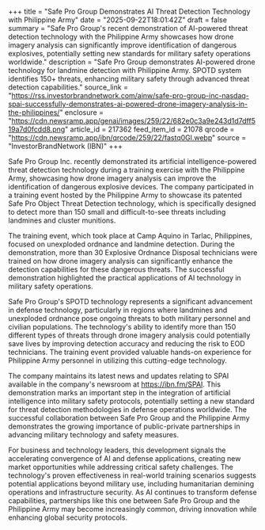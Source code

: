 +++
title = "Safe Pro Group Demonstrates AI Threat Detection Technology with Philippine Army"
date = "2025-09-22T18:01:42Z"
draft = false
summary = "Safe Pro Group's recent demonstration of AI-powered threat detection technology with the Philippine Army showcases how drone imagery analysis can significantly improve identification of dangerous explosives, potentially setting new standards for military safety operations worldwide."
description = "Safe Pro Group demonstrates AI-powered drone technology for landmine detection with Philippine Army. SPOTD system identifies 150+ threats, enhancing military safety through advanced threat detection capabilities."
source_link = "https://rss.investorbrandnetwork.com/ainw/safe-pro-group-inc-nasdaq-spai-successfully-demonstrates-ai-powered-drone-imagery-analysis-in-the-philippines/"
enclosure = "https://cdn.newsramp.app/genai/images/259/22/682e0c3a9e243d1d7dff519a7d0fcdd8.png"
article_id = 217362
feed_item_id = 21078
qrcode = "https://cdn.newsramp.app/ibn/qrcode/259/22/fastq0Gl.webp"
source = "InvestorBrandNetwork (IBN)"
+++

<p>Safe Pro Group Inc. recently demonstrated its artificial intelligence-powered threat detection technology during a training exercise with the Philippine Army, showcasing how drone imagery analysis can improve the identification of dangerous explosive devices. The company participated in a training event hosted by the Philippine Army to showcase its patented Safe Pro Object Threat Detection technology, which is specifically designed to detect more than 150 small and difficult-to-see threats including landmines and cluster munitions.</p><p>The training event, which took place at Camp Aquino in Tarlac, Philippines, focused on unexploded ordnance and landmine detection. During the demonstration, more than 30 Explosive Ordnance Disposal technicians were trained on how drone imagery analysis can significantly enhance the detection capabilities for these dangerous threats. The successful demonstration highlighted the practical applications of AI technology in military safety operations.</p><p>Safe Pro Group's SPOTD technology represents a significant advancement in defense technology, particularly in regions where landmines and unexploded ordnance pose ongoing threats to both military personnel and civilian populations. The technology's ability to identify more than 150 different types of threats through drone imagery analysis could potentially save lives by improving detection accuracy and reducing the risk to EOD technicians. The training event provided valuable hands-on experience for Philippine Army personnel in utilizing this cutting-edge technology.</p><p>The company maintains its latest news and updates relating to SPAI available in the company's newsroom at <a href="https://ibn.fm/SPAI" rel="nofollow" target="_blank">https://ibn.fm/SPAI</a>. This demonstration marks an important step in the integration of artificial intelligence into military safety protocols, potentially setting a new standard for threat detection methodologies in defense operations worldwide. The successful collaboration between Safe Pro Group and the Philippine Army demonstrates the growing importance of public-private partnerships in advancing military technology and safety measures.</p><p>For business and technology leaders, this development signals the accelerating convergence of AI and defense applications, creating new market opportunities while addressing critical safety challenges. The technology's proven effectiveness in real-world training scenarios suggests potential applications beyond military use, including humanitarian demining operations and infrastructure security. As AI continues to transform defense capabilities, partnerships like this one between Safe Pro Group and the Philippine Army may become increasingly common, driving innovation while enhancing global security protocols.</p>